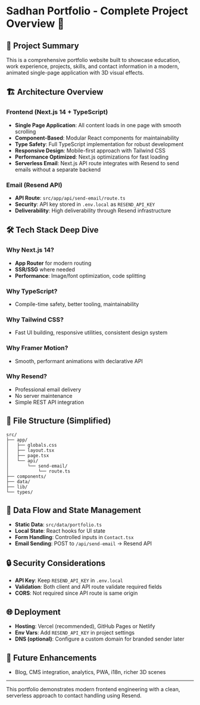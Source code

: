 # Sadhan Portfolio - Complete Project Overview 🚀

## 🎯 Project Summary

This is a comprehensive portfolio website built to showcase education, work experience, projects, skills, and contact information in a modern, animated single-page application with 3D visual effects.

## 🏗️ Architecture Overview

### Frontend (Next.js 14 + TypeScript)
- **Single Page Application**: All content loads in one page with smooth scrolling
- **Component-Based**: Modular React components for maintainability
- **Type Safety**: Full TypeScript implementation for robust development
- **Responsive Design**: Mobile-first approach with Tailwind CSS
- **Performance Optimized**: Next.js optimizations for fast loading
- **Serverless Email**: Next.js API route integrates with Resend to send emails without a separate backend

### Email (Resend API)
- **API Route**: `src/app/api/send-email/route.ts`
- **Security**: API key stored in `.env.local` as `RESEND_API_KEY`
- **Deliverability**: High deliverability through Resend infrastructure

## 🛠️ Tech Stack Deep Dive

### Why Next.js 14?
- **App Router** for modern routing
- **SSR/SSG** where needed
- **Performance**: Image/font optimization, code splitting

### Why TypeScript?
- Compile-time safety, better tooling, maintainability

### Why Tailwind CSS?
- Fast UI building, responsive utilities, consistent design system

### Why Framer Motion?
- Smooth, performant animations with declarative API

### Why Resend?
- Professional email delivery
- No server maintenance
- Simple REST API integration

## 📁 File Structure (Simplified)

```
src/
├── app/
│   ├── globals.css
│   ├── layout.tsx
│   ├── page.tsx
│   └── api/
│       └── send-email/
│           └── route.ts
├── components/
├── data/
├── lib/
└── types/
```

## 🔄 Data Flow and State Management
- **Static Data**: `src/data/portfolio.ts`
- **Local State**: React hooks for UI state
- **Form Handling**: Controlled inputs in `Contact.tsx`
- **Email Sending**: POST to `/api/send-email` → Resend API

## 🔒 Security Considerations
- **API Key**: Keep `RESEND_API_KEY` in `.env.local`
- **Validation**: Both client and API route validate required fields
- **CORS**: Not required since API route is same origin

## 🌐 Deployment
- **Hosting**: Vercel (recommended), GitHub Pages or Netlify
- **Env Vars**: Add `RESEND_API_KEY` in project settings
- **DNS (optional)**: Configure a custom domain for branded sender later

## 🔮 Future Enhancements
- Blog, CMS integration, analytics, PWA, i18n, richer 3D scenes

---

This portfolio demonstrates modern frontend engineering with a clean, serverless approach to contact handling using Resend. 